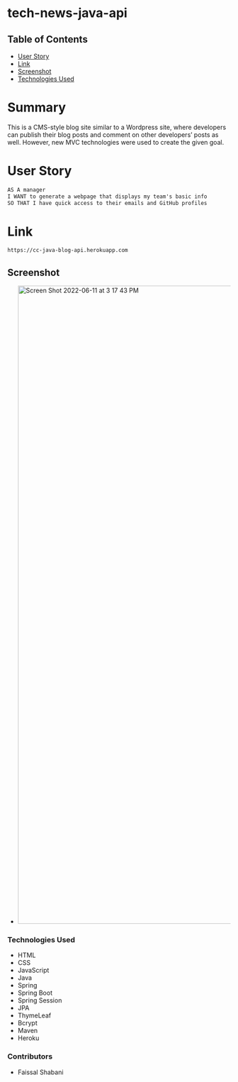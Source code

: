 # tech-news-java-api

## Table of Contents

- [User Story](#user-story)
- [Link](#link)
- [Screenshot](#screenshot)
- [Technologies Used](#technologies-used)

# Summary

This is a CMS-style blog site similar to a Wordpress site, where developers can publish their blog posts and comment on other developers’ posts as well. However, new MVC technologies were used to create the given goal. 

# User Story

```md
AS A manager
I WANT to generate a webpage that displays my team's basic info
SO THAT I have quick access to their emails and GitHub profiles
```

# Link

```md
https://cc-java-blog-api.herokuapp.com
```

## Screenshot

- <img width="1439" alt="Screen Shot 2022-06-11 at 3 17 43 PM" src="https://user-images.githubusercontent.com/92201576/173203566-3c3eff67-4397-4cec-a747-340878ede697.png">


### Technologies Used

- HTML
- CSS
- JavaScript
- Java
- Spring
- Spring Boot
- Spring Session
- JPA
- ThymeLeaf
- Bcrypt
- Maven
- Heroku

### Contributors

- Faissal Shabani
